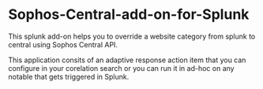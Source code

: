 # Sophos-Central-add-on-for-Splunk

This splunk add-on helps you to override a website category from splunk to central using Sophos Central API. 

This application consits of an adaptive response action item that you can configure in your corelation search or you can run it in ad-hoc on any notable that gets triggered in Splunk.
